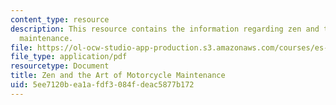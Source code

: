 ```yaml
---
content_type: resource
description: This resource contains the information regarding zen and the Art of motorcycle
  maintenance.
file: https://ol-ocw-studio-app-production.s3.amazonaws.com/courses/es-291-learning-seminar-experiments-in-education-spring-2003/5ee7120bea1afdf3084fdeac5877b172_MITES_291S03_2a_motor.pdf
file_type: application/pdf
resourcetype: Document
title: Zen and the Art of Motorcycle Maintenance
uid: 5ee7120b-ea1a-fdf3-084f-deac5877b172
---
```

